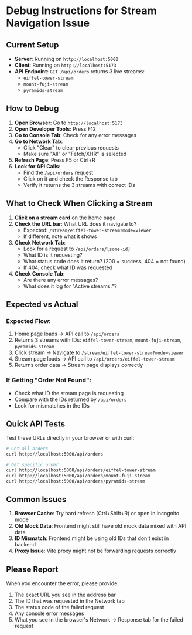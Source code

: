 # Debug Instructions for Stream Navigation Issue

## Current Setup
- **Server**: Running on `http://localhost:5000`
- **Client**: Running on `http://localhost:5173`
- **API Endpoint**: `GET /api/orders` returns 3 live streams:
  - `eiffel-tower-stream`
  - `mount-fuji-stream`
  - `pyramids-stream`

## How to Debug

1. **Open Browser**: Go to `http://localhost:5173`
2. **Open Developer Tools**: Press F12
3. **Go to Console Tab**: Check for any error messages
4. **Go to Network Tab**: 
   - Click "Clear" to clear previous requests
   - Make sure "All" or "Fetch/XHR" is selected
5. **Refresh Page**: Press F5 or Ctrl+R
6. **Look for API Calls**:
   - Find the `/api/orders` request
   - Click on it and check the Response tab
   - Verify it returns the 3 streams with correct IDs

## What to Check When Clicking a Stream

1. **Click on a stream card** on the home page
2. **Check the URL bar**: What URL does it navigate to?
   - Expected: `/stream/eiffel-tower-stream?mode=viewer`
   - If different, note what it shows
3. **Check Network Tab**:
   - Look for a request to `/api/orders/[some-id]`
   - What ID is it requesting?
   - What status code does it return? (200 = success, 404 = not found)
   - If 404, check what ID was requested
4. **Check Console Tab**:
   - Are there any error messages?
   - What does it log for "Active streams:"?

## Expected vs Actual

### Expected Flow:
1. Home page loads → API call to `/api/orders`
2. Returns 3 streams with IDs: `eiffel-tower-stream`, `mount-fuji-stream`, `pyramids-stream`
3. Click stream → Navigate to `/stream/eiffel-tower-stream?mode=viewer`
4. Stream page loads → API call to `/api/orders/eiffel-tower-stream`
5. Returns order data → Stream page displays correctly

### If Getting "Order Not Found":
- Check what ID the stream page is requesting
- Compare with the IDs returned by `/api/orders`
- Look for mismatches in the IDs

## Quick API Tests

Test these URLs directly in your browser or with curl:

```bash
# Get all orders
curl http://localhost:5000/api/orders

# Get specific order
curl http://localhost:5000/api/orders/eiffel-tower-stream
curl http://localhost:5000/api/orders/mount-fuji-stream
curl http://localhost:5000/api/orders/pyramids-stream
```

## Common Issues

1. **Browser Cache**: Try hard refresh (Ctrl+Shift+R) or open in incognito mode
2. **Old Mock Data**: Frontend might still have old mock data mixed with API data
3. **ID Mismatch**: Frontend might be using old IDs that don't exist in backend
4. **Proxy Issue**: Vite proxy might not be forwarding requests correctly

## Please Report

When you encounter the error, please provide:
1. The exact URL you see in the address bar
2. The ID that was requested in the Network tab
3. The status code of the failed request
4. Any console error messages
5. What you see in the browser's Network → Response tab for the failed request

